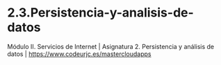 # 2.3.Persistencia-y-analisis-de-datos
Módulo II. Servicios de Internet | Asignatura 2. Persistencia y análisis de datos | https://www.codeurjc.es/mastercloudapps
